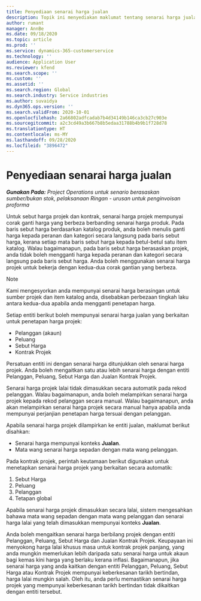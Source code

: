 ```yaml
---
title: Penyediaan senarai harga jualan
description: Topik ini menyediakan maklumat tentang senarai harga jualan untuk penetapan harga projek.
author: rumant
manager: AnnBe
ms.date: 09/18/2020
ms.topic: article
ms.prod: ''
ms.service: dynamics-365-customerservice
ms.technology: ''
audience: Application User
ms.reviewer: kfend
ms.search.scope: ''
ms.custom: ''
ms.assetid: ''
ms.search.region: Global
ms.search.industry: Service industries
ms.author: suvaidya
ms.dyn365.ops.version: ''
ms.search.validFrom: 2020-10-01
ms.openlocfilehash: 2a66802adfcadab7b4d34149b146ca3cb27c903e
ms.sourcegitcommit: a2c3cd49a3b667b8b5edaa31788b4b9b1f728d78
ms.translationtype: HT
ms.contentlocale: ms-MY
ms.lasthandoff: 09/28/2020
ms.locfileid: "3896472"
---
```

# <a name="sales-price-list-setup"></a>Penyediaan senarai harga jualan

_**Gunakan Pada:** Project Operations untuk senario berasaskan sumber/bukan stok, pelaksanaan Ringan - urusan untuk penginvoisan proforma_

Untuk sebut harga projek dan kontrak, senarai harga projek mempunyai corak ganti harga yang berbeza berbanding senarai harga produk. Pada baris sebut harga berdasarkan katalog produk, anda boleh menulis ganti harga kepada peranan dan kategori secara langsung pada baris sebut harga, kerana setiap mata baris sebut harga kepada betul-betul satu item katalog. Walau bagaimanapun, pada baris sebut harga berasaskan projek, anda tidak boleh mengganti harga kepada peranan dan kategori secara langsung pada baris sebut harga. Anda boleh menggunakan senarai harga projek untuk bekerja dengan kedua-dua corak gantian yang berbeza.

> [!NOTE]
> Kami mengesyorkan anda mempunyai senarai harga berasingan untuk sumber projek dan item katalog anda, disebabkan perbezaan tingkah laku antara kedua-dua apabila anda mengganti penetapan harga.

Setiap entiti berikut boleh mempunyai senarai harga jualan yang berkaitan untuk penetapan harga projek:

- Pelanggan (akaun) 
- Peluang 
- Sebut Harga 
- Kontrak Projek

Persatuan entiti ini dengan senarai harga ditunjukkan oleh senarai harga projek. Anda boleh mengaitkan satu atau lebih senarai harga dengan entiti Pelanggan, Peluang, Sebut Harga dan Jualan Kontrak Projek.

Senarai harga projek lalai tidak dimasukkan secara automatik pada rekod pelanggan. Walau bagaimanapun, anda boleh melampirkan senarai harga projek kepada rekod pelanggan secara manual. Walau bagaimanapun, anda akan melampirkan senarai harga projek secara manual hanya apabila anda mempunyai perjanjian penetapan harga tersuai dengan pelanggan. 

Apabila senarai harga projek dilampirkan ke entiti jualan, maklumat berikut disahkan:

- Senarai harga mempunyai konteks **Jualan**. 
- Mata wang senarai harga sepadan dengan mata wang pelanggan. 

Pada kontrak projek, perintah keutamaan berikut digunakan untuk menetapkan senarai harga projek yang berkaitan secara automatik:

1. Sebut Harga
2. Peluang
3. Pelanggan 
4. Tetapan global 

Apabila senarai harga projek dimasukkan secara lalai, sistem mengesahkan bahawa mata wang sepadan dengan mata wang pelanggan dan senarai harga lalai yang telah dimasukkan mempunyai konteks **Jualan**.

Anda boleh mengaitkan senarai harga berbilang projek dengan entiti Pelanggan, Peluang, Sebut Harga dan Jualan Kontrak Projek. Keupayaan ini menyokong harga lalai khusus masa untuk kontrak projek panjang, yang anda mungkin memerlukan lebih daripada satu senarai harga untuk akaun bagi kemas kini harga yang berlaku kerana inflasi. Bagaimanapun, jika senarai harga yang anda kaitkan dengan entiti Pelanggan, Peluang, Sebut Harga atau Kontrak Projek mempunyai keberkesanan tarikh bertindan, harga lalai mungkin salah. Oleh itu, anda perlu memastikan senarai harga projek yang mempunyai keberkesanan tarikh bertindan tidak dikaitkan dengan entiti tersebut.
